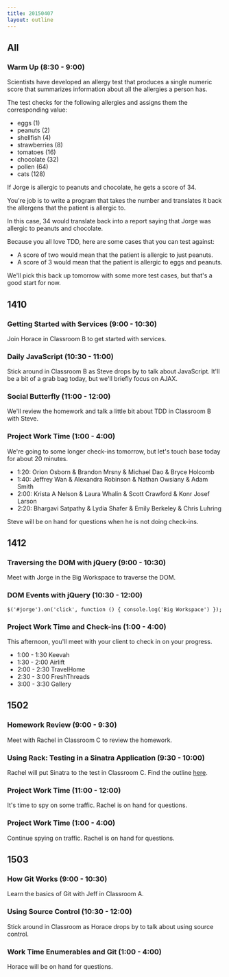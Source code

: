 ```yaml
---
title: 20150407
layout: outline
---
```


## All

### Warm Up (8:30 - 9:00)

Scientists have developed an allergy test that produces a single numeric score that summarizes information about all the allergies a person has.

The test checks for the following allergies and assigns them the corresponding value:

* eggs (1)
* peanuts (2)
* shellfish (4)
* strawberries (8)
* tomatoes (16)
* chocolate (32)
* pollen (64)
* cats (128)

If Jorge is allergic to peanuts and chocolate, he gets a score of 34.

You're job is to write a program that takes the number and translates it back the allergens that the patient is allergic to.

In this case, 34 would translate back into a report saying that Jorge was allergic to peanuts and chocolate.

Because you all love TDD, here are some cases that you can test against:

* A score of two would mean that the patient is allergic to just peanuts.
* A score of 3 would mean that the patient is allergic to eggs and peanuts.

We'll pick this back up tomorrow with some more test cases, but that's a good start for now.

## 1410

### Getting Started with Services (9:00 - 10:30)

Join Horace in Classroom B to get started with services.

### Daily JavaScript (10:30 - 11:00)

Stick around in Classroom B as Steve drops by to talk about JavaScript. It'll be a bit of a grab bag today, but we'll briefly focus on AJAX.

### Social Butterfly (11:00 - 12:00)

We'll review the homework and talk a little bit about TDD in Classroom B with Steve.

### Project Work Time (1:00 - 4:00)

We're going to some longer check-ins tomorrow, but let's touch base today for about 20 minutes.

* 1:20: Orion Osborn & Brandon Mrsny & Michael Dao & Bryce Holcomb
* 1:40: Jeffrey Wan & Alexandra Robinson & Nathan Owsiany & Adam Smith
* 2:00: Krista A Nelson & Laura Whalin & Scott Crawford & Konr Josef Larson
* 2:20: Bhargavi Satpathy & Lydia Shafer & Emily Berkeley & Chris Luhring

Steve will be on hand for questions when he is not doing check-ins.

## 1412

### Traversing the DOM with jQuery (9:00 - 10:30)

Meet with Jorge in the Big Workspace to traverse the DOM.

### DOM Events with jQuery (10:30 - 12:00)

`$('#jorge').on('click', function () { console.log('Big Workspace') });`

### Project Work Time and Check-ins (1:00 - 4:00)

This afternoon, you'll meet with your client to check in on your progress.

* 1:00 - 1:30 Keevah
* 1:30 - 2:00 Airlift
* 2:00 - 2:30 TravelHome
* 2:30 - 3:00 FreshThreads 
* 3:00 - 3:30 Gallery

## 1502

### Homework Review (9:00 - 9:30)

Meet with Rachel in Classroom C to review the homework.

### Using Rack: Testing in a Sinatra Application (9:30 - 10:00)

Rachel will put Sinatra to the test in Classroom C. Find the outline [here](https://github.com/turingschool/lesson_plans/blob/master/ruby_02-web_applications_with_ruby/rack_test_in_sinatra.markdown). 

### Project Work Time (11:00 - 12:00)

It's time to spy on some traffic. Rachel is on hand for questions.

### Project Work Time (1:00 - 4:00)

Continue spying on traffic. Rachel is on hand for questions.

## 1503

### How Git Works (9:00 - 10:30)

Learn the basics of Git with Jeff in Classroom A.

### Using Source Control (10:30 - 12:00)

Stick around in Classroom as Horace drops by to talk about using source control.

### Work Time Enumerables and Git (1:00 - 4:00)

Horace will be on hand for questions.
